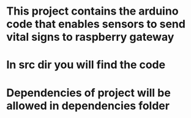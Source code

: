 # This project contains the arduino code that enables sensors to send vital signs to raspberry gateway

# In src dir you will find the code

# Dependencies of project will be allowed in dependencies folder
